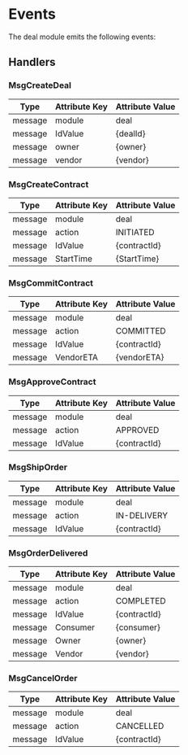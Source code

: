 <!--
order: 4
-->

# Events

The deal module emits the following events:

## Handlers

### MsgCreateDeal

| Type    | Attribute Key | Attribute Value |
|---------|---------------|-----------------|
| message | module        | deal            |
| message | IdValue       | {dealId}        |
| message | owner         | {owner}         |
| message | vendor        | {vendor}        |


### MsgCreateContract

| Type    | Attribute Key | Attribute Value |
|---------|---------------|-----------------|
| message | module        | deal            |
| message | action        | INITIATED       |
| message | IdValue       | {contractId}    |
| message | StartTime     | {StartTime}     |


### MsgCommitContract

| Type    | Attribute Key | Attribute Value |
|---------|---------------|-----------------|
| message | module        | deal            |
| message | action        | COMMITTED       |
| message | IdValue       | {contractId}    |
| message | VendorETA     | {vendorETA}     |


### MsgApproveContract

| Type    | Attribute Key | Attribute Value |
|---------|---------------|-----------------|
| message | module        | deal            |
| message | action        | APPROVED        |
| message | IdValue       | {contractId}    |


### MsgShipOrder

| Type    | Attribute Key | Attribute Value |
|---------|---------------|-----------------|
| message | module        | deal            |
| message | action        | IN-DELIVERY     |
| message | IdValue       | {contractId}    |


### MsgOrderDelivered

| Type    | Attribute Key | Attribute Value |
|---------|---------------|-----------------|
| message | module        | deal            |
| message | action        | COMPLETED       |
| message | IdValue       | {contractId}    |
| message | Consumer      | {consumer}      |
| message | Owner         | {owner}         |
| message | Vendor        | {vendor}        |


### MsgCancelOrder

| Type    | Attribute Key | Attribute Value |
|---------|---------------|-----------------|
| message | module        | deal            |
| message | action        | CANCELLED       |
| message | IdValue       | {contractId}    |
